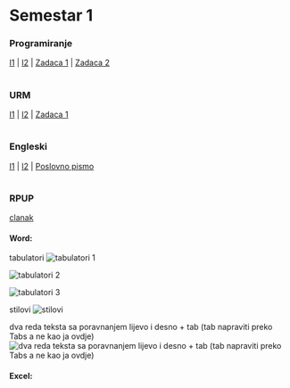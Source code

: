 # Semestar 1
### Programiranje
[I1](https://github.com/frainfreeze/studying/tree/master/university/10004-prog/home%20exercises%201)
| [I2](https://github.com/frainfreeze/studying/tree/master/university/10004-prog/home%20exercises%202)
 | [Zadaca 1](https://github.com/frainfreeze/studying/blob/master/university/skripte/PROG_I1.pdf)
 | [Zadaca 2](https://github.com/frainfreeze/studying/tree/master/university/10004-prog/homeworks/DZ2)


#
### URM
[I1](https://github.com/frainfreeze/studying/blob/master/university/skripte/URM_I1.pdf)
 | [I2](https://github.com/frainfreeze/studying/blob/master/university/skripte/URM_I2.pdf) 
 | [Zadaca 1](https://github.com/frainfreeze/studying/tree/master/university/10005-networks/IP%20calculator%20homework)



#
### Engleski
[I1](https://github.com/frainfreeze/studying/blob/master/university/skripte/ENG_I1.pdf)
 | [I2](https://github.com/frainfreeze/studying/blob/master/university/skripte/ENG_I2.pdf)
 | [Poslovno pismo](https://github.com/frainfreeze/studying/blob/master/university/skripte/tkucar-letter.pdf)


#
### RPUP
[clanak](https://github.com/frainfreeze/studying/blob/master/university/skripte/tkucar-Kriptovalute-novac_buducnosti.pdf)


#### Word:
tabulatori
![tabulatori 1](https://i.imgur.com/8uGm8Gs.gif)

![tabulatori 2](https://i.imgur.com/0wJcTjx.gif)

![tabulatori 3](https://i.imgur.com/4wOYHFN.gif)

stilovi
![stilovi](https://i.imgur.com/vBN3gRS.gif)

dva reda teksta sa poravnanjem lijevo i desno + tab (tab napraviti preko Tabs a ne kao ja ovdje)
![dva reda teksta sa poravnanjem lijevo i desno + tab (tab napraviti preko Tabs a ne kao ja ovdje)](https://i.imgur.com/lhfvOjr.gif)

#### Excel:

